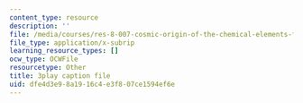 ```yaml
---
content_type: resource
description: ''
file: /media/courses/res-8-007-cosmic-origin-of-the-chemical-elements-fall-2019/dfe4d3e98a1916c4e3f807ce1594ef6e_4bwMeTKC0M4.srt
file_type: application/x-subrip
learning_resource_types: []
ocw_type: OCWFile
resourcetype: Other
title: 3play caption file
uid: dfe4d3e9-8a19-16c4-e3f8-07ce1594ef6e
---
```

